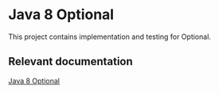 # Java 8 Optional
This project contains implementation and testing for Optional.

## Relevant documentation
[Java 8 Optional](https://www.baeldung.com/java-optional)